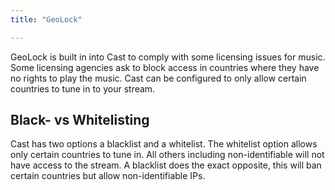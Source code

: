 ```yaml
---
title: "GeoLock"

---
```

GeoLock is built in into Cast to comply with some licensing issues for music. Some licensing agencies ask to block access in countries where they have no rights to play the music. Cast can be configured to only allow certain countries to tune in to your stream.

## Black- vs Whitelisting
Cast has two options a blacklist and a whitelist. The whitelist option allows only certain countries to tune in. All others including non-identifiable will not have access to the stream. 
A blacklist does the exact opposite, this will ban certain countries but allow non-identifiable IPs.